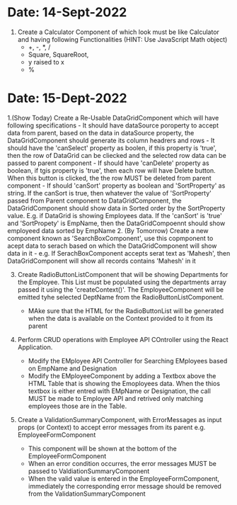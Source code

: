 # Date: 14-Sept-2022

1. Create a Calculator Component of which look must be like Calculator and having following Functionalities (HINT: Use JavaScript Math object)
    - +, -, *, /
    - Square, SquareRoot,
    - y raised to x
    - %

# Date: 15-Dept-2022
1.(Show Today) Create a Re-Usable DataGridComponent which will have following specifications 
    - It should have dataSource poroperty to accept data from parent, based on the data in dataSource property, the DataGridComponent should generate its column headrers and rows
    - It should have the 'canSelect' property as boolen, if this property is 'true', then the row of DataGrid can be cliecked and the selected row data can be passed to parent component
    - If should have 'canDelete' property as boolean, if tgis property is 'true', then each row will have Delete button. When this button is clicked, the the row MUST be deleted from parent component
    - If should 'canSort' property as boolean and 'SortProperty' as string. If the canSort is true, then whatever the value of 'SortProperty' passed from Parent component to DataGridComponent, the DataGridComponent should show data in Sorted order by the SortProperty value. E.g. if DataGrid is showing Employees data. If the 'canSort' is 'true' and 'SortPropety' is EmpName, then the DataGridCompoennt should show employeed data sorted by EmpName
2. (By Tomorrow) Create a new component known as 'SearchBoxComponent', use this copmponent to acept data to serach based on which the DataGridComponent will show data in it
    - e.g. If SerachBoxComponent accepts serat text as 'Mahesh', then DataGridComponent will show all records contains 'Mahesh' in it       

3. Create RadioButtonListComponent that will be showing Departments for the Employee. This List must be populated using the departments array passed it using the 'createContext()'. The EmployeeComponent will be emitted tyhe selected DeptName from the RadioButtonListComponent.
    - MAke sure that the HTML for the RadioButtonList will be generated when the data is available on the Context provided to it from its parent


4. Perform CRUD operations with Employee API COntroller using the React Application. 
    - Modify the EMployee API Controller for Searching EMployees based on EmpName and Designation
    - Modify the EMployeeComponent by adding a Textbox above the HTML Table that is showing the Emoployees data. When the thios textbox is either entred with EMpName or Designation, the call MUST be made to Employee API and retrived only matching employees those are in the Table. 

5. Create a ValidationSummaryComponent, with ErrorMessages as input props (or Context) to accept error messages from its parent e.g. EmployeeFormComponent
    - This component will be shown at the bottom of the EmployeeFormComponent
    - When an error condition occurres, the error messages MUST be passed to ValdiationSummaryComponent
    - When the valid value is entered in the EmployeeFormComponent, immediately the corresponding error message should be removed from the ValidationSummaryComponent        